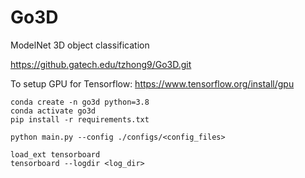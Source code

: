 # Go3D
ModelNet 3D object classification

https://github.gatech.edu/tzhong9/Go3D.git

To setup GPU for Tensorflow:
https://www.tensorflow.org/install/gpu

```
conda create -n go3d python=3.8
conda activate go3d
pip install -r requirements.txt

python main.py --config ./configs/<config_files>

load_ext tensorboard
tensorboard --logdir <log_dir>
```
